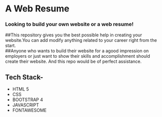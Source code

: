 # A Web Resume
### Looking to build your own website or a web resume!
##This repository gives you the best possible help in creating your website.You can add modify anything related to your career right from the start.
<br>
##Anyone who wants to build their website for a agood impression on employers or just want to show their skills and accomplishment should create their website. And this repo would be of perfect assistance.
<br>
## Tech Stack-
* HTML 5
* CSS
* BOOTSTRAP 4
* JAVASCRIPT
* FONTAWESOME
<br>
